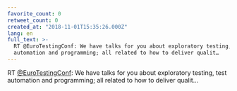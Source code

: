 ```yaml
---
favorite_count: 0
retweet_count: 0
created_at: "2018-11-01T15:35:26.000Z"
lang: en
full_text: >-
  RT @EuroTestingConf: We have talks for you about exploratory testing, test
  automation and programming; all related to how to deliver qualit…
---
```


RT [@EuroTestingConf](https://twitter.com/EuroTestingConf): We have talks for
you about exploratory testing, test automation and programming; all related to
how to deliver qualit…
